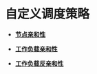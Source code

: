 # 自定义调度策略<a name="cce_01_0231"></a>

-   **[节点亲和性](节点亲和性.md)**  

-   **[工作负载亲和性](工作负载亲和性.md)**  

-   **[工作负载反亲和性](工作负载反亲和性.md)**  



